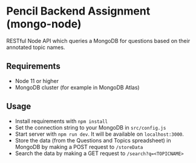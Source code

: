 # Pencil Backend Assignment (mongo-node)
RESTful Node API which queries a MongoDB for questions based on their annotated topic names.

## Requirements
- Node 11 or higher
- MongoDB cluster (for example in MongoDB Atlas)

## Usage
- Install requirements with `npm install`
- Set the connection string to your MongoDB in `src/config.js`
- Start server with `npm run dev`. It will be available on `localhost:3000`.
- Store the data (from the Questions and Topics spreadsheet) in MongoDB by making a POST request to `/storeData`
- Search the data by making a GET request to `/search?q=<TOPICNAME>`
